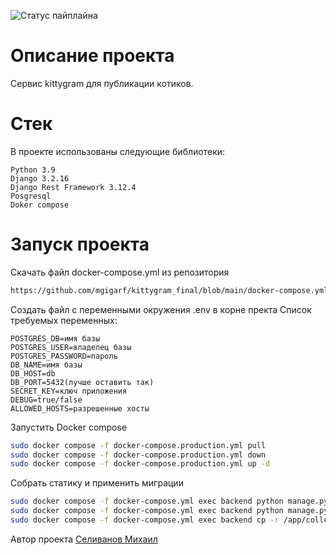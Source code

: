 ![Статус пайплайна](https://github.com/mgigarf/kittygram_final/blob/main/.github/workflows/main.yml/badge.svg)

# Описание проекта

Сервис kittygram для публикации котиков.

# Стек
В проекте использованы следующие библиотеки:

    Python 3.9
    Django 3.2.16
    Django Rest Framework 3.12.4
    Posgresql
    Doker compose

# Запуск проекта
Скачать файл docker-compose.yml из репозитория 
``` bash
https://github.com/mgigarf/kittygram_final/blob/main/docker-compose.yml
```
Создать файл с переменными окружения .env в корне пректа
Список требуемых переменных:

    POSTGRES_DB=имя базы
    POSTGRES_USER=владелец базы
    POSTGRES_PASSWORD=пароль
    DB_NAME=имя базы
    DB_HOST=db
    DB_PORT=5432(лучше оставить так)
    SECRET_KEY=ключ приложения
    DEBUG=true/false
    ALLOWED_HOSTS=разрешенные хосты

Запустить Docker compose 
``` bash
sudo docker compose -f docker-compose.production.yml pull
sudo docker compose -f docker-compose.production.yml down
sudo docker compose -f docker-compose.production.yml up -d
```

Собрать статику и применить миграции
``` bash
sudo docker compose -f docker-compose.yml exec backend python manage.py migrate
sudo docker compose -f docker-compose.yml exec backend python manage.py collectstatic
sudo docker compose -f docker-compose.yml exec backend cp -r /app/collected_static/. /backend_static/static/ 
```

Автор проекта 
[Селиванов Михаил](https://github.com/mgigarf)
